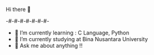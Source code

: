 Hi there 👋

-#-#-#-#-#-#-#-

- 🌱 I’m currently learning : C Language, Python
- 🧠 I’m currently studying at Bina Nusantara University
- 💬 Ask me about anything !!
